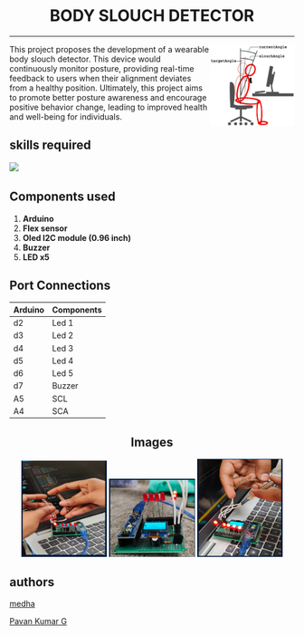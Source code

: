 <h1 align="center">
BODY SLOUCH DETECTOR        
</h1>

***


<p align="left">
<img align="right" alt="Coding" width="150" src="./imgs/posture.jpg">
This project proposes the development of a wearable body slouch detector. This device would continuously monitor posture, providing real-time feedback to users when their alignment deviates from a healthy position. Ultimately, this project aims to promote better posture awareness and encourage positive behavior change, leading to improved health and well-being for individuals.
</p>
<h2 align="left">
skills required
</h2>
<p>
    <img src="https://skillicons.dev/icons?i=arduino,c" />
</p>

## Components used
1. **Arduino** 
2. **Flex sensor**
3. **Oled I2C module (0.96 inch)**
4. **Buzzer**
5. **LED x5**

## Port Connections
| Arduino     | Components     |
| ------------- | ------------- |
| d2 | Led 1 |
| d3 | Led 2 |
| d4 | Led 3 |
| d5 | Led 4 |
| d6 | Led 5 |
| d7 | Buzzer |
| A5 | SCL |
| A4 | SCA |





<h2 align='center'> Images </h2> 
<p align='center'>
<img src='./imgs/img1.png' alt='images' width = 30% >
<img src='./imgs/img2.png' alt='images' width = 30% >
<img src='./imgs/img3.png' alt='images' width = 30% >
</p>

<h2 align = 'left'>
 	authors
</h2>
<p>
<p> <a href="https://github.com/m-medha" > medha </p>
<p> <a href="https://github.com/pavnkumr0/" > Pavan Kumar G </p>
</p>
